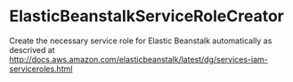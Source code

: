 # ElasticBeanstalkServiceRoleCreator
Create the necessary service role for Elastic Beanstalk automatically as descrived at http://docs.aws.amazon.com/elasticbeanstalk/latest/dg/services-iam-serviceroles.html

